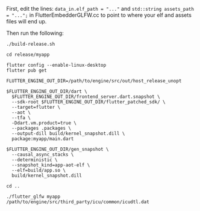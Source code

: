 First, edit the lines: `data_in.elf_path = "..."` and `std::string assets_path = "...";` in FlutterEmbedderGLFW.cc to point to where your elf and assets files will end up.

Then run the following:

```
./build-release.sh

cd release/myapp

flutter config --enable-linux-desktop
flutter pub get

FLUTTER_ENGINE_OUT_DIR=/path/to/engine/src/out/host_release_unopt

$FLUTTER_ENGINE_OUT_DIR/dart \
  $FLUTTER_ENGINE_OUT_DIR/frontend_server.dart.snapshot \
  --sdk-root $FLUTTER_ENGINE_OUT_DIR/flutter_patched_sdk/ \
  --target=flutter \
  --aot \
  --tfa \
  -Ddart.vm.product=true \
  --packages .packages \
  --output-dill build/kernel_snapshot.dill \
  package:myapp/main.dart

$FLUTTER_ENGINE_OUT_DIR/gen_snapshot \
  --causal_async_stacks \
  --deterministic \
  --snapshot_kind=app-aot-elf \
  --elf=build/app.so \
  build/kernel_snapshot.dill

cd ..

./flutter_glfw myapp /path/to/engine/src/third_party/icu/common/icudtl.dat
```
